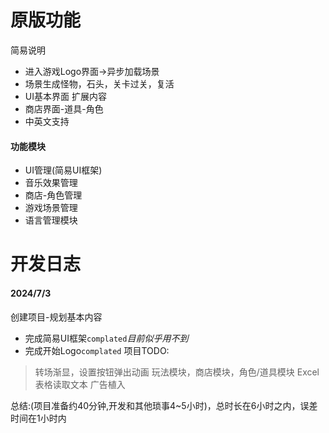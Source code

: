 # 原版功能
简易说明
+ 进入游戏Logo界面->异步加载场景
+ 场景生成怪物，石头，关卡过关，复活
+ UI基本界面
扩展内容
+ 商店界面-道具-角色
+ 中英文支持

#### 功能模块
+ UI管理(简易UI框架)
+ 音乐效果管理
+ 商店-角色管理
+ 游戏场景管理
+ 语言管理模块

# 开发日志
#### 2024/7/3
创建项目-规划基本内容
+ 完成简易UI框架`complated`*目前似乎用不到*
+ 完成开始Logo`complated`
项目TODO:
>转场渐显，设置按钮弹出动画
>玩法模块，商店模块，角色/道具模块
>Excel表格读取文本
>广告植入

总结:(项目准备约40分钟,开发和其他琐事4~5小时)，总时长在6小时之内，误差时间在1小时内